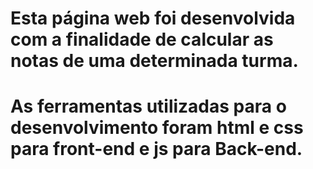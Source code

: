 # Esta página web foi desenvolvida com a finalidade de calcular as notas de uma determinada turma.

# As ferramentas utilizadas para o desenvolvimento foram html e css para front-end e js para Back-end.
